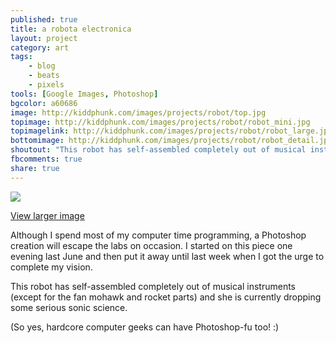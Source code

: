 ```yaml
---
published: true
title: a robota electronica
layout: project
category: art
tags:
    - blog
    - beats
    - pixels
tools: [Google Images, Photoshop]
bgcolor: a60686
image: http://kiddphunk.com/images/projects/robot/top.jpg
topimage: http://kiddphunk.com/images/projects/robot/robot_mini.jpg
topimagelink: http://kiddphunk.com/images/projects/robot/robot_large.jpg
bottomimage: http://kiddphunk.com/images/projects/robot/robot_detail.jpg
shoutout: "This robot has self-assembled completely out of musical instruments (except for the fan mohawk and rocket parts) and she is currently dropping some serious sonic science."
fbcomments: true
share: true
---
```

<img class='feedimg' src='{{page.topimage}}'>

[View larger image](http://kiddphunk.com/images/projects/robot/robot_large.jpg)

Although I spend most of my computer time programming, a Photoshop creation will escape the labs on occasion. I started on this piece one evening last June and then put it away until last week when I got the urge to complete my vision.

This robot has self-assembled completely out of musical instruments (except for the fan mohawk and rocket parts) and she is currently dropping some serious sonic science.

(So yes, hardcore computer geeks can have Photoshop-fu too! :)

